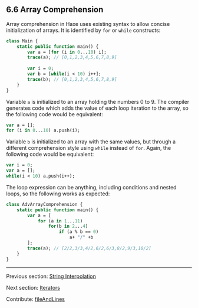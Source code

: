 ## 6.6 Array Comprehension

Array comprehension in Haxe uses existing syntax to allow concise initialization of arrays. It is identified by `for` or `while` constructs:

```haxe
class Main {
	static public function main() {
		var a = [for (i in 0...10) i];
		trace(a); // [0,1,2,3,4,5,6,7,8,9]
		
		var i = 0;
		var b = [while(i < 10) i++];
		trace(b); // [0,1,2,3,4,5,6,7,8,9]
	}
}
```

Variable `a` is initialized to an array holding the numbers 0 to 9. The compiler generates code which adds the value of each loop iteration to the array, so the following code would be equivalent:

```haxe
var a = [];
for (i in 0...10) a.push(i);
```

Variable `b` is initialized to an array with the same values, but through a different comprehension style using `while` instead of `for`. Again, the following code would be equivalent:

```haxe
var i = 0;
var a = [];
while(i < 10) a.push(i++);
```

The loop expression can be anything, including conditions and nested loops, so the following works as expected:

```haxe
class AdvArrayComprehension {
	static public function main() {
		var a = [
			for (a in 1...11)
				for(b in 2...4)
					if (a % b == 0)
						a+ "/" +b
		];
		trace(a); // [2/2,3/3,4/2,6/2,6/3,8/2,9/3,10/2]
	}
}

```

---

Previous section: [String Interpolation](lf-string-interpolation.md)

Next section: [Iterators](lf-iterators.md)

Contribute: [fileAndLines](https://github.com/HaxeFoundation/HaxeManual/blob/master/06-language-features.tex#L314-314)